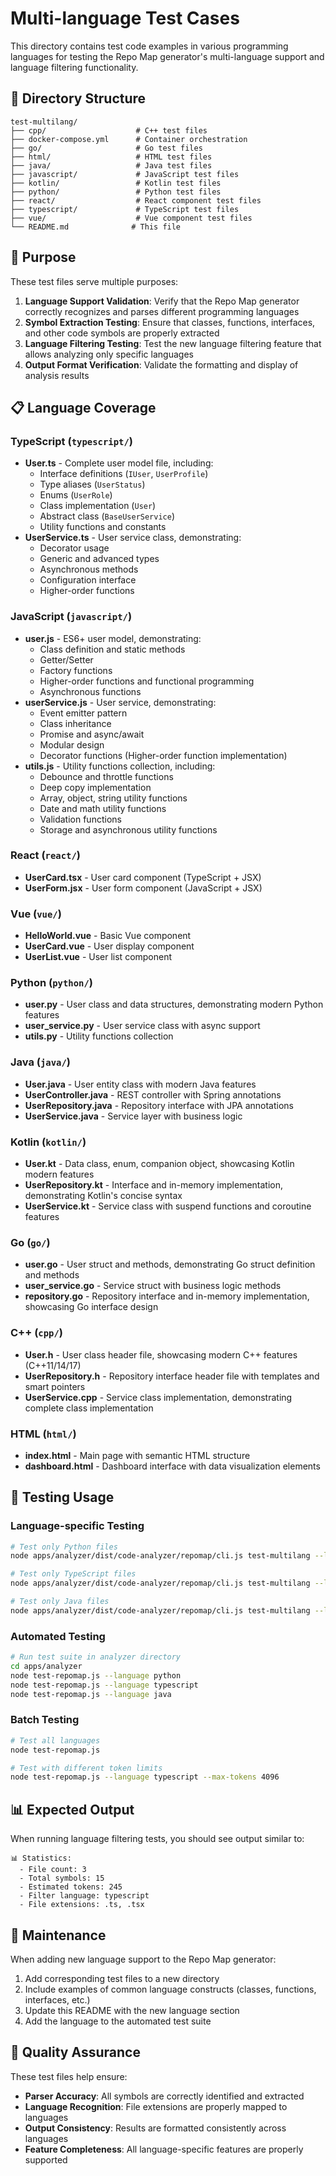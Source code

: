 # Multi-language Test Cases

This directory contains test code examples in various programming languages for testing the Repo Map generator's multi-language support and language filtering functionality.

## 📁 Directory Structure

```
test-multilang/
├── cpp/                    # C++ test files
├── docker-compose.yml      # Container orchestration
├── go/                     # Go test files
├── html/                   # HTML test files
├── java/                   # Java test files
├── javascript/             # JavaScript test files
├── kotlin/                 # Kotlin test files
├── python/                 # Python test files
├── react/                  # React component test files
├── typescript/             # TypeScript test files
├── vue/                    # Vue component test files
└── README.md              # This file
```

## 🎯 Purpose

These test files serve multiple purposes:

1. **Language Support Validation**: Verify that the Repo Map generator correctly recognizes and parses different programming languages
2. **Symbol Extraction Testing**: Ensure that classes, functions, interfaces, and other code symbols are properly extracted
3. **Language Filtering Testing**: Test the new language filtering feature that allows analyzing only specific languages
4. **Output Format Verification**: Validate the formatting and display of analysis results

## 📋 Language Coverage

### TypeScript (`typescript/`)
- **User.ts** - Complete user model file, including:
  - Interface definitions (`IUser`, `UserProfile`)
  - Type aliases (`UserStatus`)
  - Enums (`UserRole`)
  - Class implementation (`User`)
  - Abstract class (`BaseUserService`)
  - Utility functions and constants
- **UserService.ts** - User service class, demonstrating:
  - Decorator usage
  - Generic and advanced types
  - Asynchronous methods
  - Configuration interface
  - Higher-order functions

### JavaScript (`javascript/`)
- **user.js** - ES6+ user model, demonstrating:
  - Class definition and static methods
  - Getter/Setter
  - Factory functions
  - Higher-order functions and functional programming
  - Asynchronous functions
- **userService.js** - User service, demonstrating:
  - Event emitter pattern
  - Class inheritance
  - Promise and async/await
  - Modular design
  - Decorator functions (Higher-order function implementation)
- **utils.js** - Utility functions collection, including:
  - Debounce and throttle functions
  - Deep copy implementation
  - Array, object, string utility functions
  - Date and math utility functions
  - Validation functions
  - Storage and asynchronous utility functions

### React (`react/`)
- **UserCard.tsx** - User card component (TypeScript + JSX)
- **UserForm.jsx** - User form component (JavaScript + JSX)

### Vue (`vue/`)
- **HelloWorld.vue** - Basic Vue component
- **UserCard.vue** - User display component
- **UserList.vue** - User list component

### Python (`python/`)
- **user.py** - User class and data structures, demonstrating modern Python features
- **user_service.py** - User service class with async support
- **utils.py** - Utility functions collection

### Java (`java/`)
- **User.java** - User entity class with modern Java features
- **UserController.java** - REST controller with Spring annotations
- **UserRepository.java** - Repository interface with JPA annotations
- **UserService.java** - Service layer with business logic

### Kotlin (`kotlin/`)
- **User.kt** - Data class, enum, companion object, showcasing Kotlin modern features
- **UserRepository.kt** - Interface and in-memory implementation, demonstrating Kotlin's concise syntax
- **UserService.kt** - Service class with suspend functions and coroutine features

### Go (`go/`)
- **user.go** - User struct and methods, demonstrating Go struct definition and methods
- **user_service.go** - Service struct with business logic methods
- **repository.go** - Repository interface and in-memory implementation, showcasing Go interface design

### C++ (`cpp/`)
- **User.h** - User class header file, showcasing modern C++ features (C++11/14/17)
- **UserRepository.h** - Repository interface header file with templates and smart pointers
- **UserService.cpp** - Service class implementation, demonstrating complete class implementation

### HTML (`html/`)
- **index.html** - Main page with semantic HTML structure
- **dashboard.html** - Dashboard interface with data visualization elements

## 🧪 Testing Usage

### Language-specific Testing

```bash
# Test only Python files
node apps/analyzer/dist/code-analyzer/repomap/cli.js test-multilang --language python

# Test only TypeScript files
node apps/analyzer/dist/code-analyzer/repomap/cli.js test-multilang --language typescript

# Test only Java files
node apps/analyzer/dist/code-analyzer/repomap/cli.js test-multilang --language java
```

### Automated Testing

```bash
# Run test suite in analyzer directory
cd apps/analyzer
node test-repomap.js --language python
node test-repomap.js --language typescript
node test-repomap.js --language java
```

### Batch Testing

```bash
# Test all languages
node test-repomap.js

# Test with different token limits
node test-repomap.js --language typescript --max-tokens 4096
```

## 📊 Expected Output

When running language filtering tests, you should see output similar to:

```
📊 Statistics:
  - File count: 3
  - Total symbols: 15
  - Estimated tokens: 245
  - Filter language: typescript
  - File extensions: .ts, .tsx
```

## 🔧 Maintenance

When adding new language support to the Repo Map generator:

1. Add corresponding test files to a new directory
2. Include examples of common language constructs (classes, functions, interfaces, etc.)
3. Update this README with the new language section
4. Add the language to the automated test suite

## 🎯 Quality Assurance

These test files help ensure:

- **Parser Accuracy**: All symbols are correctly identified and extracted
- **Language Recognition**: File extensions are properly mapped to languages
- **Output Consistency**: Results are formatted consistently across languages
- **Feature Completeness**: All language-specific features are properly supported 